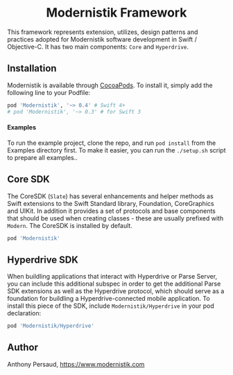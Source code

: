 <h1 align="center">Modernistik Framework</h1>

This framework represents extension, utilizes, design patterns and practices adopted for Modernistik software development in Swift / Objective-C. It has two main components: `Core` and `Hyperdrive`.

## Installation

Modernistik is available through [CocoaPods](http://cocoapods.org). To install
it, simply add the following line to your Podfile:

```ruby
pod 'Modernistik', '~> 0.4' # Swift 4+
# pod 'Modernistik', '~> 0.3' # for Swift 3
```

#### Examples
To run the example project, clone the repo, and run `pod install` from the Examples directory first. To make it easier, you can run the `./setup.sh` script to prepare all examples..

## Core SDK
The CoreSDK (`Slate`) has several enhancements and helper methods as Swift extensions to the Swift Standard library, Foundation, CoreGraphics and UIKit. In addition it provides a set of protocols and base components that should be used when creating classes - these are usually prefixed with `Modern`. The CoreSDK is installed by default.

```ruby
pod 'Modernistik'
```

## Hyperdrive SDK
When buildling applications that interact with Hyperdrive or Parse Server, you can include this additional subspec in order to get the additional Parse SDK extensions as well as the Hyperdrive protocol, which should serve as a foundation for buildling a Hyperdrive-connected mobile application. To install this piece of the SDK, include `Modernistik/Hyperdrive` in your pod declaration:

```ruby
pod 'Modernistik/Hyperdrive'
```

## Author

Anthony Persaud, <https://www.modernistik.com>
